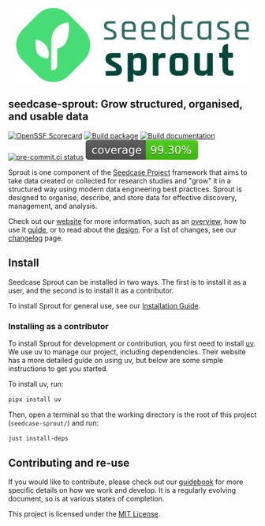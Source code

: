 <p align=center>
    <a href="https://sprout.seedcase-project.org/">
        <img src="https://raw.githubusercontent.com/seedcase-project/seedcase-sprout/main/_extensions/seedcase-project/seedcase-theme/logos/navbar-logo-seedcase-sprout.svg" height="150" alt="Link to Sprout website"/>
    </a>
</p>

## seedcase-sprout: Grow structured, organised, and usable data

[![OpenSSF Scorecard](https://api.scorecard.dev/projects/github.com/seedcase-project/seedcase-sprout/badge)](https://scorecard.dev/viewer/?uri=github.com/seedcase-project/seedcase-sprout)
[![Build package](https://github.com/seedcase-project/seedcase-sprout/actions/workflows/build-package.yml/badge.svg)](https://github.com/seedcase-project/seedcase-sprout/actions/workflows/build-package.yml)
[![Build documentation](https://github.com/seedcase-project/seedcase-sprout/actions/workflows/build-website.yml/badge.svg)](https://github.com/seedcase-project/seedcase-sprout/actions/workflows/build-website.yml)
[![pre-commit.ci status](https://results.pre-commit.ci/badge/github/seedcase-project/seedcase-sprout/main.svg)](https://results.pre-commit.ci/latest/github/seedcase-project/seedcase-sprout/main)
[![code coverage](https://raw.githubusercontent.com/seedcase-project/seedcase-sprout/coverage/coverage.svg?raw=true)](https://htmlpreview.github.io/?https://raw.githubusercontent.com/seedcase-project/seedcase-sprout/coverage/index.html)

Sprout is one component of the [Seedcase
Project](https://seedcase-project.org) framework that aims to take data
created or collected for research studies and "grow" it in a structured
way using modern data engineering best practices. Sprout is designed to
organise, describe, and store data for effective discovery, management,
and analysis.

Check out our [website](https://sprout.seedcase-project.org/) for more
information, such as an
[overview](https://sprout.seedcase-project.org/docs/overview/), how to
use it [guide](https://sprout.seedcase-project.org/docs/guide/), or
to read about the
[design](https://sprout.seedcase-project.org/docs/design/). For 
a list of changes, see our
[changelog](https://sprout.seedcase-project.org/docs/releases/) page.

## Install

Seedcase Sprout can be installed in two ways. The first is to install it
as a user, and the second is to install it as a contributor.

To install Sprout for general use, see our [Installation
Guide](https://sprout.seedcase-project.org/docs/guide/installation).

### Installing as a contributor

To install Sprout for development or contribution, you first need to install [uv](https://docs.astral.sh/uv/). We use uv to manage our project, including
dependencies. Their website has a more detailed guide on using uv, but
below are some simple instructions to get you started.

To install uv, run:

``` bash
pipx install uv
```

Then, open a terminal so that the working directory is the root of this
project (`seedcase-sprout/`) and run:

``` bash
just install-deps
```

## Contributing and re-use

If you would like to contribute, please check out our
[guidebook](https://guidebook.seedcase-project.org/) for more specific
details on how we work and develop. It is a regularly evolving document,
so is at various states of completion.

This project is licensed under the [MIT
License](https://github.com/seedcase-project/seedcase-sprout/blob/main/LICENSE.md).

<!-- TODO: Include citation information here after upload to Zenodo -->
